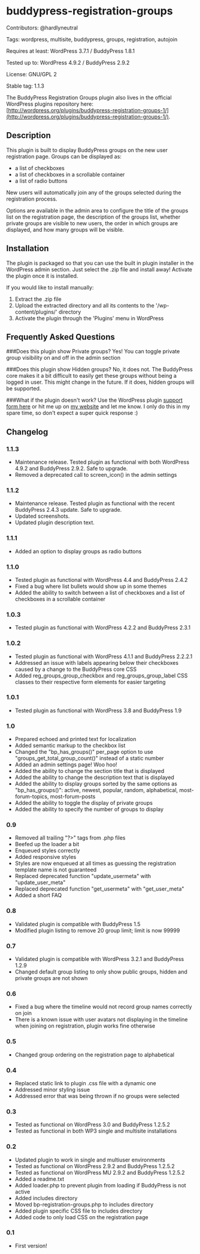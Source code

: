 buddypress-registration-groups
==============================
Contributors: @hardlyneutral

Tags: wordpress, multisite, buddypress, groups, registration, autojoin

Requires at least: WordPress 3.7.1 / BuddyPress 1.8.1

Tested up to: WordPress 4.9.2 / BuddyPress 2.9.2

License: GNU/GPL 2

Stable tag: 1.1.3

The BuddyPress Registration Groups plugin also lives in the official WordPress plugins repository here: [http://wordpress.org/plugins/buddypress-registration-groups-1/](http://wordpress.org/plugins/buddypress-registration-groups-1/).

Description
-----------
This plugin is built to display BuddyPress groups on the new user registration page. Groups can be displayed as:

* a list of checkboxes
* a list of checkboxes in a scrollable container
* a list of radio buttons

New users will automatically join any of the groups selected during the registration process.

Options are available in the admin area to configure the title of the groups list on the registration page, the
description of the groups list, whether private groups are visible to new users, the order in which groups are
displayed, and how many groups will be visible.

Installation
------------
The plugin is packaged so that you can use the built in plugin installer in the WordPress admin section. Just select the .zip file and install away! Activate the plugin once it is installed.

If you would like to install manually:

1. Extract the .zip file
2. Upload the extracted directory and all its contents to the '/wp-content/plugins/' directory
3. Activate the plugin through the 'Plugins' menu in WordPress

Frequently Asked Questions
--------------------------
###Does this plugin show Private groups?
Yes! You can toggle private group visibility on and off in the admin section

###Does this plugin show Hidden groups?
No, it does not. The BuddyPress core makes it a bit difficult to easily get these groups without being a logged in user. This might change in the future. If it does, hidden groups will be supported.

###What if the plugin doesn't work?
Use the WordPress plugin [support form here](http://wordpress.org/support/plugin/buddypress-registration-groups-1) or hit me up on [my website](http://hardlyneutral.com) and let me know. I only do this in my spare time, so don't expect a super quick response :)

Changelog
---------
### 1.1.3
* Maintenance release. Tested plugin as functional with both WordPress 4.9.2 and BuddyPress 2.9.2. Safe to upgrade.
* Removed a deprecated call to screen_icon() in the admin settings

### 1.1.2
* Maintenance release. Tested plugin as functional with the recent BuddyPress 2.4.3 update. Safe to upgrade.
* Updated screenshots.
* Updated plugin description text.

### 1.1.1
* Added an option to display groups as radio buttons

### 1.1.0
* Tested plugin as functional with WordPress 4.4 and BuddyPress 2.4.2
* Fixed a bug where list bullets would show up in some themes
* Added the ability to switch between a list of checkboxes and a list of checkboxes in a scrollable container

### 1.0.3
* Tested plugin as functional with WordPress 4.2.2 and BuddyPress 2.3.1

### 1.0.2
* Tested plugin as functional with WordPress 4.1.1 and BuddyPress 2.2.2.1
* Addressed an issue with labels appearing below their checkboxes caused by a change to the BuddyPress core CSS
* Added reg_groups_group_checkbox and reg_groups_group_label CSS classes to their respective form elements for easier targeting

### 1.0.1
* Tested plugin as functional with WordPress 3.8 and BuddyPress 1.9

### 1.0
* Prepared echoed and printed text for localization
* Added semantic <label> markup to the checkbox list
* Changed the "bp_has_groups()" per_page option to use "groups_get_total_group_count()" instead of a static number
* Added an admin settings page! Woo hoo!
* Added the ability to change the section title that is displayed
* Added the ability to change the description text that is displayed
* Added the ability to display groups sorted by the same options as "bp_has_groups()": active, newest, popular, random, alphabetical, most-forum-topics, most-forum-posts
* Added the ability to toggle the display of private groups
* Added the ability to specify the number of groups to display

### 0.9
* Removed all trailing "?>" tags from .php files
* Beefed up the loader a bit
* Enqueued styles correctly
* Added responsive styles
* Styles are now enqueued at all times as guessing the registration template name is not guaranteed
* Replaced deprecated function "update_usermeta" with "update_user_meta"
* Replaced deprecated function "get_usermeta" with "get_user_meta"
* Added a short FAQ

### 0.8
* Validated plugin is compatible with BuddyPress 1.5
* Modified plugin listing to remove 20 group limit; limit is now 99999

### 0.7
* Validated plugin is compatible with WordPress 3.2.1 and BuddyPress 1.2.9
* Changed default group listing to only show public groups, hidden and private groups are not shown

### 0.6
* Fixed a bug where the timeline would not record group names correctly on join
* There is a known issue with user avatars not displaying in the timeline when joining on registration, plugin works fine otherwise

### 0.5
* Changed group ordering on the registration page to alphabetical

### 0.4
* Replaced static link to plugin .css file with a dynamic one
* Addressed minor styling issue
* Addressed error that was being thrown if no groups were selected

### 0.3
* Tested as functional on WordPress 3.0 and BuddyPress 1.2.5.2
* Tested as functional in both WP3 single and multisite installations

### 0.2
* Updated plugin to work in single and multiuser environments
* Tested as functional on WordPress 2.9.2 and BuddyPress 1.2.5.2
* Tested as functional on WordPress MU 2.9.2 and BuddyPress 1.2.5.2
* Added a readme.txt
* Added loader.php to prevent plugin from loading if BuddyPress is not active
* Added includes directory
* Moved bp-registration-groups.php to includes directory
* Added plugin specific CSS file to includes directory
* Added code to only load CSS on the registration page

### 0.1
* First version!
